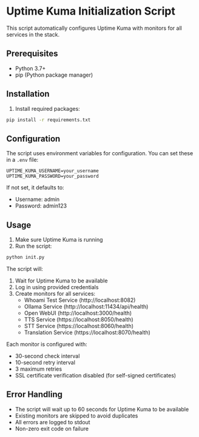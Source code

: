 # Uptime Kuma Initialization Script

This script automatically configures Uptime Kuma with monitors for all services in the stack.

## Prerequisites

- Python 3.7+
- pip (Python package manager)

## Installation

1. Install required packages:
```bash
pip install -r requirements.txt
```

## Configuration

The script uses environment variables for configuration. You can set these in a `.env` file:

```env
UPTIME_KUMA_USERNAME=your_username
UPTIME_KUMA_PASSWORD=your_password
```

If not set, it defaults to:
- Username: admin
- Password: admin123

## Usage

1. Make sure Uptime Kuma is running
2. Run the script:
```bash
python init.py
```

The script will:
1. Wait for Uptime Kuma to be available
2. Log in using provided credentials
3. Create monitors for all services:
   - Whoami Test Service (http://localhost:8082)
   - Ollama Service (http://localhost:11434/api/health)
   - Open WebUI (http://localhost:3000/health)
   - TTS Service (https://localhost:8050/health)
   - STT Service (https://localhost:8060/health)
   - Translation Service (https://localhost:8070/health)

Each monitor is configured with:
- 30-second check interval
- 10-second retry interval
- 3 maximum retries
- SSL certificate verification disabled (for self-signed certificates)

## Error Handling

- The script will wait up to 60 seconds for Uptime Kuma to be available
- Existing monitors are skipped to avoid duplicates
- All errors are logged to stdout
- Non-zero exit code on failure